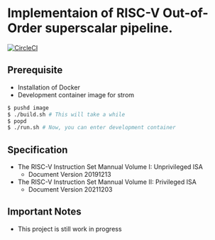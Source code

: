 # Implementaion of RISC-V Out-of-Order superscalar pipeline.

[![CircleCI](https://circleci.com/gh/koyamanX/storm/tree/develop.svg?style=svg)](https://circleci.com/gh/koyamanX/storm/tree/develop)

## Prerequisite
- Installation of Docker
- Development container image for strom
```bash
$ pushd image
$ ./build.sh # This will take a while
$ popd
$ ./run.sh # Now, you can enter development container 
```

## Specification
- The RISC-V Instruction Set Mannual Volume I: Unprivileged ISA
  - Document Version 20191213
- The RISC-V Instruction Set Mannual Volume II: Privileged ISA
  - Document Version 20211203

## Important Notes
- This project is still work in progress
